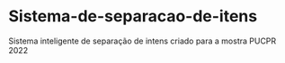 # Sistema-de-separacao-de-itens
Sistema inteligente de separação de intens criado para a mostra PUCPR 2022
